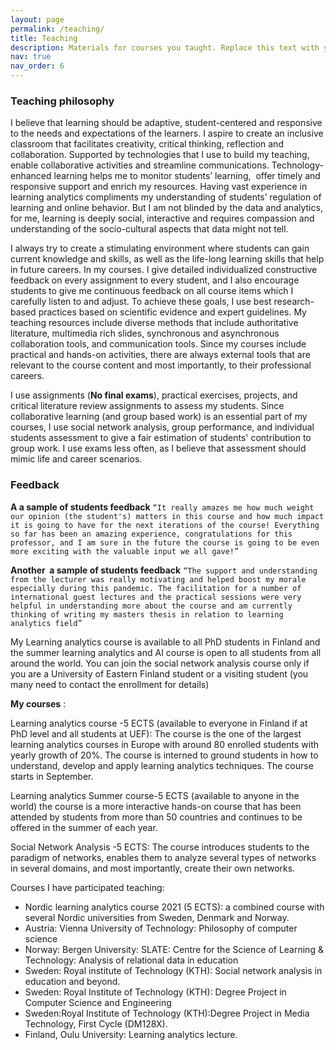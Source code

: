 ```yaml
---
layout: page
permalink: /teaching/
title: Teaching
description: Materials for courses you taught. Replace this text with your description.
nav: true
nav_order: 6
---
```


### **Teaching philosophy**

I believe that learning should be adaptive, student-centered and responsive to the needs and expectations of the learners. I aspire to create an inclusive classroom that facilitates creativity, critical thinking, reflection and collaboration. Supported by technologies that I use to build my teaching, enable collaborative activities and streamline communications. Technology-enhanced learning helps me to monitor students’ learning,  offer timely and responsive support and enrich my resources. Having vast experience in learning analytics compliments my understanding of students’ regulation of learning and online behavior. But I am not blinded by the data and analytics, for me, learning is deeply social, interactive and requires compassion and understanding of the socio-cultural aspects that data might not tell.

I always try to create a stimulating environment where students can gain current knowledge and skills, as well as the life-long learning skills that help in future careers. In my courses. I give detailed individualized constructive feedback on every assignment to every student, and I also encourage students to give me continuous feedback on all course items which I carefully listen to and adjust. To achieve these goals, I use best research-based practices based on scientific evidence and expert guidelines. My teaching resources include diverse methods that include authoritative literature, multimedia rich slides, synchronous and asynchronous collaboration tools, and communication tools. Since my courses include practical and hands-on activities, there are always external tools that are relevant to the course content and most importantly, to their professional careers.

I use assignments (**No final exams**), practical exercises, projects, and critical literature review assignments to assess my students. Since collaborative learning (and group based work) is an essential part of my courses, I use social network analysis, group performance, and individual students assessment to give a fair estimation of students' contribution to group work. I use exams less often, as I believe that assessment should mimic life and career scenarios.

### **Feedback**

**A a sample of students feedback** `“It really amazes me how much weight our opinion (the student's) matters in this course and how much impact it is going to have for the next iterations of the course! Everything so far has been an amazing experience, congratulations for this professor, and I am sure in the future the course is going to be even more exciting with the valuable input we all gave!”`

**Another  a sample of students feedback** `“The support and understanding from the lecturer was really motivating and helped boost my morale especially during this pandemic. The facilitation for a number of international guest lectures and the practical sessions were very helpful in understanding more about the course and am currently thinking of writing my masters thesis in relation to learning analytics field”`

My Learning analytics course is available to all PhD students in Finland and the summer learning analytics and AI course is open to all students from all around the world. You can join the social network analysis course only if you are a University of Eastern Finland student or a visiting student (you many need to contact the enrollment for details)

**My courses** :

Learning analytics course -5 ECTS (available to everyone in Finland if at PhD level and all students at UEF): The course is the one of the largest learning analytics courses in Europe with around 80 enrolled students with yearly growth of 20%. The course is interned to ground students in how to understand, develop and apply learning analytics techniques. The course starts in September.

Learning analytics Summer course-5 ECTS (available to anyone in the world) the course is a more interactive hands-on course that has been attended by students from more than 50 countries and continues to be offered in the summer of each year.

Social Network Analysis -5 ECTS: The course introduces students to the paradigm of networks, enables them to analyze several types of networks in several domains, and most importantly, create their own networks.

Courses I have participated teaching:

-   Nordic learning analytics course 2021 (5 ECTS): a combined course with several Nordic universities from Sweden, Denmark and Norway. 
-   Austria: Vienna University of Technology: Philosophy of computer science 
-   Norway: Bergen University: SLATE: Centre for the Science of Learning & Technology: Analysis of relational data in education
-   Sweden: Royal institute of Technology (KTH): Social network analysis in education and beyond.
-   Sweden: Royal Institute of Technology (KTH): Degree Project in Computer Science and Engineering
-   Sweden:Royal Institute of Technology (KTH):Degree Project in Media Technology, First Cycle (DM128X).
-   Finland, Oulu University: Learning analytics lecture.
